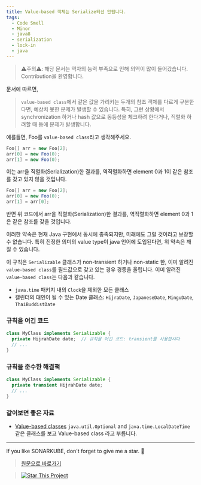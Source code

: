 ```yaml
---
title: Value-based 객체는 Serialize되선 안됩니다.
tags:
  - Code Smell
  - Minor
  - java8
  - serialization
  - lock-in
  - java
---
```


> ⚠️주의⚠️: 해당 문서는 역자의 능력 부족으로 인해 의역이 많이 들어갔습니다. Contribution을 환영합니다.

문서에 따르면,

> `value-based class`에서 같은 값을 가리키는 두개의 참조 객체를 다르게 구분한다면, 예상치 못한 문제가 발생할 수 있습니다. 특히, 그런 상황에서 synchronization 하거나 hash 값으로 동등성을 체크하려 한다거나, 직렬화 하려할 때 등에 문제가 발생합니다.

예를들면, Foo를 `value-based class`라고 생각해주세요.

```java
Foo[] arr = new Foo[2];
arr[0] = new Foo(0);
arr[1] = new Foo(0);
```

이는 arr을 직렬화(Serialization)한 결과를, 역직렬화하면 element 0과 1이 같은 참조를 갖고 있지 않을 것입니다.

```java
Foo[] arr = new Foo[2];
arr[0] = new Foo(0);
arr[1] = arr[0];
```

반면 위 코드에서 arr을 직렬화(Serialization)한 결과를, 역직렬화하면 element 0과 1은 같은 참조를 갖을 것입니다.

이러한 약속은 현재 Java 구현에서 동시에 충족되지만, 미래에도 그럴 것이라고 보장할 수 없습니다.
특히 진정한 의미의 value type이 java 언어에 도입된다면, 위 약속은 깨질 수 있습니다.

이 규칙은 `Serializable` 클래스가 non-transient 하거나 non-static 한, 이미 알려진 `value-based class`를 필드값으로 갖고 있는 경우 경종을 울립니다.
이미 알려진 `value-based class`는 다음과 같습니다.

- `java.time` 패키지 내의 `Clock`을 제외한 모든 클래스
- 캘린더의 대인이 될 수 있는 Date 클래스: `HijraDate`, `JapaneseDate`, `MinguDate`, `ThaiBuddistDate`

### 규칙을 어긴 코드

```java
class MyClass implements Serializable {
  private HijrahDate date;  // 규칙을 어긴 코드: transient를 사용합시다
  // ...
}
```

### 규칙을 준수한 해결책

```java
class MyClass implements Serializable {
  private transient HijrahDate date;
  // ...
}
```

### 같이보면 좋은 자료

- [Value-based classes](https://docs.oracle.com/javase/8/docs/api/java/lang/doc-files/ValueBased.html) `java.util.Optional` and `java.time.LocalDateTime`같은 클래스를 보고 Value-based class 라고 부릅니다.

---

If you like SONARKUBE, don't forget to give me a star. :star2:

> [원문으로 바로가기](https://rules.sonarsource.com/java/tag/java8/RSPEC-3437)

> [![Star This Project](https://img.shields.io/github/stars/kantabile/sonarkube.svg?label=Stars&style=social)](https://github.com/kantabile/sonarkube)
